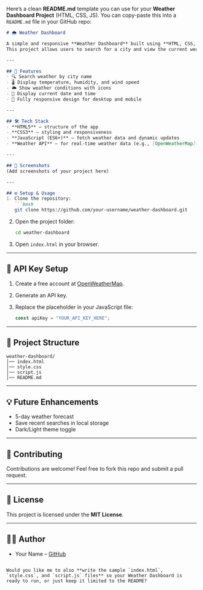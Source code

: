 Here’s a clean **README.md** template you can use for your **Weather Dashboard Project** (HTML, CSS, JS). You can copy-paste this into a `README.md` file in your GitHub repo:

````markdown
# 🌦️ Weather Dashboard

A simple and responsive **Weather Dashboard** built using **HTML, CSS, and JavaScript**.  
This project allows users to search for a city and view the current weather conditions, temperature, humidity, and more by fetching data from a weather API.

---

## 🚀 Features
- 🔍 Search weather by city name  
- 🌡️ Display temperature, humidity, and wind speed  
- 🌥️ Show weather conditions with icons  
- 📅 Display current date and time  
- 📱 Fully responsive design for desktop and mobile  

---

## 🛠️ Tech Stack
- **HTML5** – structure of the app  
- **CSS3** – styling and responsiveness  
- **JavaScript (ES6+)** – fetch weather data and dynamic updates  
- **Weather API** – for real-time weather data (e.g., [OpenWeatherMap](https://openweathermap.org/api))  

---

## 📸 Screenshots
(Add screenshots of your project here)  

---

## ⚙️ Setup & Usage
1. Clone the repository:
   ```bash
   git clone https://github.com/your-username/weather-dashboard.git
````

2. Open the project folder:

   ```bash
   cd weather-dashboard
   ```
3. Open `index.html` in your browser.

---

## 🔑 API Key Setup

1. Create a free account at [OpenWeatherMap](https://openweathermap.org/api).
2. Generate an API key.
3. Replace the placeholder in your JavaScript file:

   ```js
   const apiKey = "YOUR_API_KEY_HERE";
   ```

---

## 📂 Project Structure

```
weather-dashboard/
│── index.html
│── style.css
│── script.js
│── README.md
```

---

## 💡 Future Enhancements

* 5-day weather forecast
* Save recent searches in local storage
* Dark/Light theme toggle

---

## 🤝 Contributing

Contributions are welcome! Feel free to fork this repo and submit a pull request.

---

## 📜 License

This project is licensed under the **MIT License**.

---

## 👩‍💻 Author

* Your Name – [GitHub](https://github.com/your-username)

```

Would you like me to also **write the sample `index.html`, `style.css`, and `script.js` files** so your Weather Dashboard is ready to run, or just keep it limited to the README?
```
